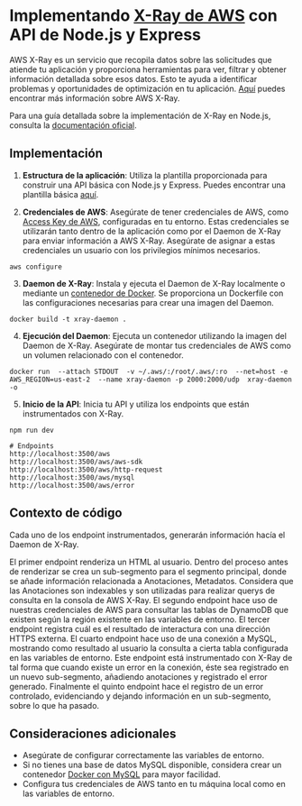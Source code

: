 # Implementando [X-Ray de AWS](https://aws.amazon.com/es/xray/) con API de Node.js y Express

AWS X-Ray es un servicio que recopila datos sobre las solicitudes que atiende tu aplicación y proporciona herramientas para ver, filtrar y obtener información detallada sobre esos datos. Esto te ayuda a identificar problemas y oportunidades de optimización en tu aplicación. [Aquí](https://docs.aws.amazon.com/es_es/xray/latest/devguide/aws-xray.html) puedes encontrar más información sobre AWS X-Ray.

Para una guía detallada sobre la implementación de X-Ray en Node.js, consulta la [documentación oficial](https://docs.aws.amazon.com/xray/latest/devguide/xray-sdk-nodejs.html).

## Implementación

1. **Estructura de la aplicación**: Utiliza la plantilla proporcionada para construir una API básica con Node.js y Express. Puedes encontrar una plantilla básica [aquí](https://github.com/bryanSolares/simple-skeleton-backend-nodejs-express).

2. **Credenciales de AWS**: Asegúrate de tener credenciales de AWS, como [Access Key de AWS](https://docs.aws.amazon.com/IAM/latest/UserGuide/id_credentials_access-keys.html), configuradas en tu entorno. Estas credenciales se utilizarán tanto dentro de la aplicación como por el Daemon de X-Ray para enviar información a AWS X-Ray. Asegúrate de asignar a estas credenciales un usuario con los privilegios mínimos necesarios.

```
aws configure
```

3. **Daemon de X-Ray**: Instala y ejecuta el Daemon de X-Ray localmente o mediante un [contenedor de Docker](https://docs.aws.amazon.com/xray/latest/devguide/xray-daemon-local.html). Se proporciona un Dockerfile con las configuraciones necesarias para crear una imagen del Daemon.

```
docker build -t xray-daemon .
```

4. **Ejecución del Daemon**: Ejecuta un contenedor utilizando la imagen del Daemon de X-Ray. Asegúrate de montar tus credenciales de AWS como un volumen relacionado con el contenedor.

```
docker run  --attach STDOUT  -v ~/.aws/:/root/.aws/:ro  --net=host -e AWS_REGION=us-east-2  --name xray-daemon -p 2000:2000/udp  xray-daemon -o
```

5. **Inicio de la API**: Inicia tu API y utiliza los endpoints que están instrumentados con X-Ray.

```
npm run dev
```

```
# Endpoints
http://localhost:3500/aws
http://localhost:3500/aws/aws-sdk
http://localhost:3500/aws/http-request
http://localhost:3500/aws/mysql
http://localhost:3500/aws/error
```

## Contexto de código

Cada uno de los endpoint instrumentados, generarán información hacía el Daemon de X-Ray.

El primer endpoint renderiza un HTML al usuario. Dentro del proceso antes de renderizar se crea un sub-segmento para el segmento principal, donde se añade información relacionada a Anotaciones, Metadatos. Considera que las Anotaciones son indexables y son utilizadas para realizar querys de consulta en la consola de AWS X-Ray.
El segundo endpoint hace uso de nuestras credenciales de AWS para consultar las tablas de DynamoDB que existen según la región existente en las variables de entorno.
El tercer endpoint registra cuál es el resultado de interactura con una dirección HTTPS externa.
El cuarto endpoint hace uso de una conexión a MySQL, mostrando como resultado al usuario la consulta a cierta tabla configurada en las variables de entorno. Este endpoint está instrumentado con X-Ray de tal forma que cuando existe un error en la conexión, éste sea registrado en un nuevo sub-segmento, añadiendo anotaciones y registrado el error generado.
Finalmente el quinto endpoint hace el registro de un error controlado, evidenciando y dejando información en un sub-segmento, sobre lo que ha pasado.

## Consideraciones adicionales

-   Asegúrate de configurar correctamente las variables de entorno.
-   Si no tienes una base de datos MySQL disponible, considera crear un contenedor [Docker con MySQL](https://hub.docker.com/_/mysql) para mayor facilidad.
-   Configura tus credenciales de AWS tanto en tu máquina local como en las variables de entorno.
